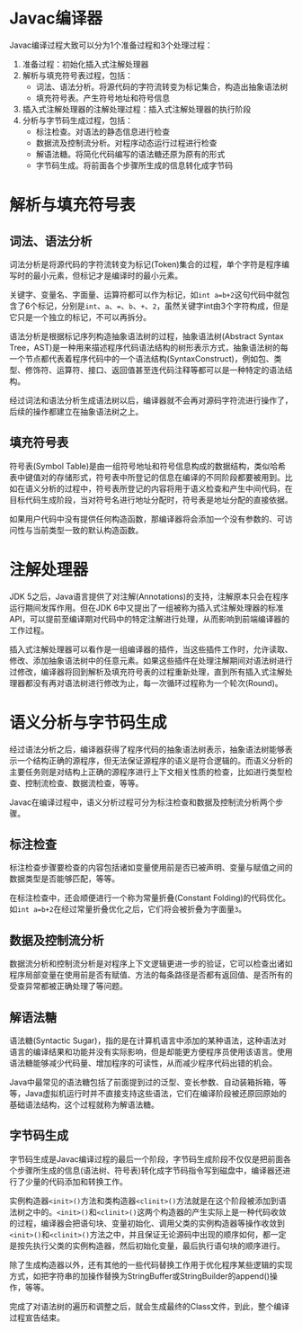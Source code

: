 # Javac编译器

Javac编译过程大致可以分为1个准备过程和3个处理过程：

1. 准备过程：初始化插入式注解处理器
2. 解析与填充符号表过程，包括：
    - 词法、语法分析。将源代码的字符流转变为标记集合，构造出抽象语法树
    - 填充符号表。产生符号地址和符号信息
3. 插入式注解处理器的注解处理过程：插入式注解处理器的执行阶段
4. 分析与字节码生成过程，包括：
    - 标注检查。对语法的静态信息进行检查
    - 数据流及控制流分析。对程序动态运行过程进行检查
    - 解语法糖。将简化代码编写的语法糖还原为原有的形式
    - 字节码生成。将前面各个步骤所生成的信息转化成字节码

# 解析与填充符号表

## 词法、语法分析

词法分析是将源代码的字符流转变为标记(Token)集合的过程，单个字符是程序编写时的最小元素，但标记才是编译时的最小元素。

关键字、变量名、字面量、运算符都可以作为标记，如`int a=b+2`这句代码中就包含了6个标记，分别是`int`、`a`、`=`、`b`、`+`、`2`，虽然关键字int由3个字符构成，但是它只是一个独立的标记，不可以再拆分。

语法分析是根据标记序列构造抽象语法树的过程，抽象语法树(Abstract Syntax Tree，AST)是一种用来描述程序代码语法结构的树形表示方式，抽象语法树的每一个节点都代表着程序代码中的一个语法结构(SyntaxConstruct)，例如包、类型、修饰符、运算符、接口、返回值甚至连代码注释等都可以是一种特定的语法结构。

经过词法和语法分析生成语法树以后，编译器就不会再对源码字符流进行操作了，后续的操作都建立在抽象语法树之上。

## 填充符号表

符号表(Symbol Table)是由一组符号地址和符号信息构成的数据结构，类似哈希表中键值对的存储形式，符号表中所登记的信息在编译的不同阶段都要被用到。比如在语义分析的过程中，符号表所登记的内容将用于语义检查和产生中间代码，在目标代码生成阶段，当对符号名进行地址分配时，符号表是地址分配的直接依据。

如果用户代码中没有提供任何构造函数，那编译器将会添加一个没有参数的、可访问性与当前类型一致的默认构造函数。

# 注解处理器

JDK 5之后，Java语言提供了对注解(Annotations)的支持，注解原本只会在程序运行期间发挥作用。但在JDK 6中又提出了一组被称为插入式注解处理器的标准API，可以提前至编译期对代码中的特定注解进行处理，从而影响到前端编译器的工作过程。

插入式注解处理器可以看作是一组编译器的插件，当这些插件工作时，允许读取、修改、添加抽象语法树中的任意元素。如果这些插件在处理注解期间对语法树进行过修改，编译器将回到解析及填充符号表的过程重新处理，直到所有插入式注解处理器都没有再对语法树进行修改为止，每一次循环过程称为一个轮次(Round)。

# 语义分析与字节码生成

经过语法分析之后，编译器获得了程序代码的抽象语法树表示，抽象语法树能够表示一个结构正确的源程序，但无法保证源程序的语义是符合逻辑的。而语义分析的主要任务则是对结构上正确的源程序进行上下文相关性质的检查，比如进行类型检查、控制流检查、数据流检查，等等。

Javac在编译过程中，语义分析过程可分为标注检查和数据及控制流分析两个步骤。

## 标注检查

标注检查步骤要检查的内容包括诸如变量使用前是否已被声明、变量与赋值之间的数据类型是否能够匹配，等等。

在标注检查中，还会顺便进行一个称为常量折叠(Constant Folding)的代码优化。如`int a=b+2`在经过常量折叠优化之后，它们将会被折叠为字面量`3`。

## 数据及控制流分析

数据流分析和控制流分析是对程序上下文逻辑更进一步的验证，它可以检查出诸如程序局部变量在使用前是否有赋值、方法的每条路径是否都有返回值、是否所有的受查异常都被正确处理了等问题。

## 解语法糖

语法糖(Syntactic Sugar)，指的是在计算机语言中添加的某种语法，这种语法对语言的编译结果和功能并没有实际影响，但是却能更方便程序员使用该语言。使用语法糖能够减少代码量、增加程序的可读性，从而减少程序代码出错的机会。

Java中最常见的语法糖包括了前面提到过的泛型、变长参数、自动装箱拆箱，等等，Java虚拟机运行时并不直接支持这些语法，它们在编译阶段被还原回原始的基础语法结构，这个过程就称为解语法糖。

## 字节码生成

字节码生成是Javac编译过程的最后一个阶段，字节码生成阶段不仅仅是把前面各个步骤所生成的信息(语法树、符号表)转化成字节码指令写到磁盘中，编译器还进行了少量的代码添加和转换工作。

实例构造器`<init>()`方法和类构造器`<clinit>()`方法就是在这个阶段被添加到语法树之中的。`<init>()`和`<clinit>()`这两个构造器的产生实际上是一种代码收敛的过程，编译器会把语句块、变量初始化、调用父类的实例构造器等操作收敛到`<init>()`和`<clinit>()`方法之中，并且保证无论源码中出现的顺序如何，都一定是按先执行父类的实例构造器，然后初始化变量，最后执行语句块的顺序进行。

除了生成构造器以外，还有其他的一些代码替换工作用于优化程序某些逻辑的实现方式，如把字符串的加操作替换为StringBuffer或StringBuilder的append()操作，等等。

完成了对语法树的遍历和调整之后，就会生成最终的Class文件，到此，整个编译过程宣告结束。

